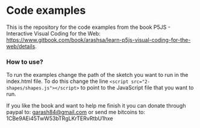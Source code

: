 # Code examples

This is the repository for the code examples from the book P5JS - Interactive Visual Coding for the Web: https://www.gitbook.com/book/arashsa/learn-p5js-visual-coding-for-the-web/details.

### How to use?

To run the examples change the path of the sketch you want to run in the index.html file. To do this change the line ```<script src="2-shapes/shapes.js"></script>``` to point to the JavaScript file that you want to run.

If you like the book and want to help me finish it you can donate through paypal to:
garash84@gmail.com
or send me bitcoins to:
1CBe9AEi45TwW53bTRgLKrTERvRtbU1hxe